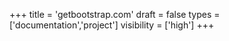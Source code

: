 +++
title = 'getbootstrap.com'
draft = false
types = ['documentation','project']
visibility = ['high']
+++
